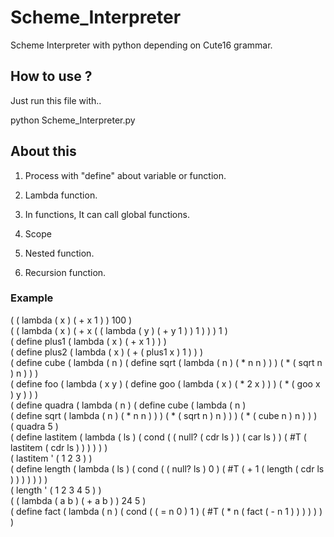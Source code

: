 # Scheme_Interpreter

Scheme Interpreter with python depending on Cute16 grammar.

## How to use ?

Just run this file with..

python Scheme_Interpreter.py

## About this

1. Process with "define" about variable or function.

2. Lambda function.

3. In functions, It can call global functions.

4. Scope

5. Nested function.

6. Recursion function.


### Example

( ( lambda ( x ) ( + x 1 ) ) 100 )</br>
( ( lambda ( x ) ( + x ( ( lambda ( y ) ( + y 1 ) ) 1 ) ) ) 1 )</br>
( define plus1 ( lambda ( x ) ( + x 1 ) ) )</br>
( define plus2 ( lambda ( x ) ( + ( plus1 x ) 1 ) ) )</br>
( define cube ( lambda ( n ) ( define sqrt ( lambda ( n ) ( * n n ) ) ) ( * ( sqrt n ) n ) ) )</br>
( define foo ( lambda ( x y ) ( define goo ( lambda ( x ) ( * 2 x ) ) ) ( * ( goo x ) y ) ) ) </br>
( define quadra ( lambda ( n ) ( define cube ( lambda ( n ) </br>( define sqrt ( lambda ( n ) ( * n n ) ) ) ( * ( sqrt n ) n ) ) ) ( * ( cube n ) n ) ) )</br>
( quadra 5 )</br>
( define lastitem ( lambda ( ls ) ( cond ( ( null? ( cdr ls ) ) ( car ls ) ) ( #T ( lastitem ( cdr ls ) ) ) ) ) )</br>
( lastitem ' ( 1 2 3 ) )</br>
( define length ( lambda ( ls ) ( cond ( ( null? ls ) 0 ) ( #T ( + 1 ( length ( cdr ls ) ) ) ) ) ) )</br>
( length ' ( 1 2 3 4 5 ) )</br>
( ( lambda ( a b ) ( + a b ) ) 24 5 )</br>
( define fact ( lambda ( n ) ( cond ( ( = n 0 ) 1 ) ( #T ( * n ( fact ( - n 1 ) ) ) ) ) ) )</br>
